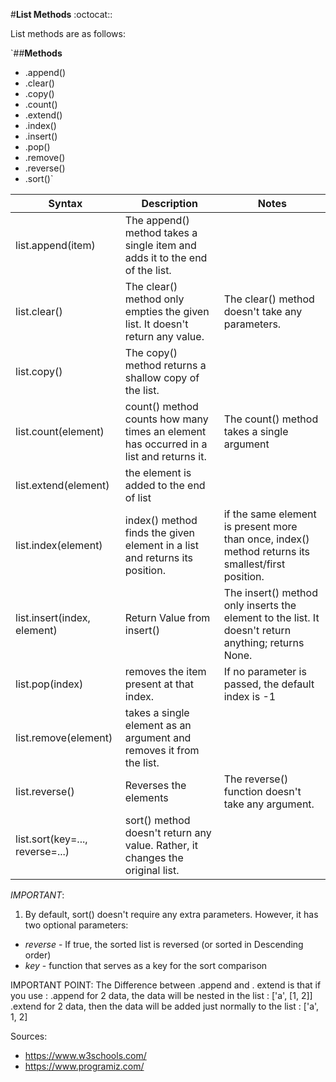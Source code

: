 #**List Methods** :octocat::

List methods are as follows:

`##**Methods**
* .append()
* .clear()	
* .copy()	
* .count()	
* .extend()
* .index()	
* .insert()
* .pop()	
* .remove()
* .reverse()
* .sort()`



Syntax       | Description      | Notes
------------ | -------------    | -------------
list.append(item) | The append() method takes a single item and adds it to the end of the list.| 
list.clear() | The clear() method only empties the given list. It doesn't return any value. | The clear() method doesn't take any parameters.
list.copy() | The copy() method returns a shallow copy of the list.| 
list.count(element) | count() method counts how many times an element has occurred in a list and returns it.| The count() method takes a single argument
list.extend(element)| the element is added to the end of list|
list.index(element)|index() method finds the given element in a list and returns its position.|if the same element is present more than once, index() method returns its smallest/first position.
list.insert(index, element)|Return Value from insert()|The insert() method only inserts the element to the list. It doesn't return anything; returns None.
list.pop(index)|removes the item present at that index.|If no parameter is passed, the default index is -1
list.remove(element)|takes a single element as an argument and removes it from the list.|
list.reverse()|Reverses the elements|The reverse() function doesn't take any argument.
list.sort(key=..., reverse=...)|sort() method doesn't return any value. Rather, it changes the original list. |

*IMPORTANT*:

1. By default, sort() doesn't require any extra parameters. However, it has two optional parameters:

 * *reverse* - If true, the sorted list is reversed (or sorted in Descending order)
 * *key* - function that serves as a key for the sort comparison


IMPORTANT POINT: The Difference between .append and . extend is that if you use :
 .append for 2 data, the data will be nested in the list : ['a', [1, 2]]
 .extend for 2 data, then the data will be added just normally to the list : ['a', 1, 2]


Sources: 
 * https://www.w3schools.com/
 * https://www.programiz.com/